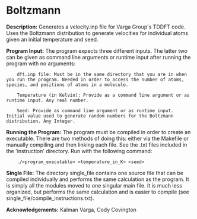# Boltzmann
**Description:** Generates a velocity.inp file for Varga Group's TDDFT code. Uses the Boltzmann distribution to generate velocities for individual atoms given an initial temperature and seed.

**Program Input:** The program expects three different inputs. The latter two can be given as command line arguments or runtime input after running the program with no arguments:
        
        dft.inp file: Must be in the same directory that you are in when you run the program. Needed in order to access the number of atoms, species, and positions of atoms in a molecule. 
        
        Temperature (in Kelvin): Provide as a command line argument or as runtime input. Any real number.

        Seed: Provide as command line argument or as runtime input. Initial value used to generate random numbers for the Boltzmann distribution. Any Integer.

**Running the Program:** The program must be compiled in order to create an executable. There are two methods of doing this: either via the Makefile or manually compiling and then linking each file. See the .txt files included in the 'instruction' directory. Run with the following command:

        ./<program_executable> <temperature_in_K> <seed>

**Single File:** The directory single_file contains one source file that can be compiled individually and performs the same calculation as the program. It is simply all the modules moved to one singular main file. It is much less organized, but performs the same calculation and is easier to compile (see single_file/compile_instructions.txt).

**Acknowledgements:** Kalman Varga, Cody Covington

